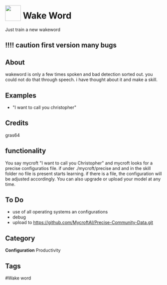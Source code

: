 # <img src="https://raw.githack.com/FortAwesome/Font-Awesome/master/svgs/solid/robot.svg" card_color="#40DBB0" width="50" height="50" style="vertical-align:bottom"/> Wake Word
Just train a new wakeword
## !!!! caution first version many bugs

## About
wakeword is only a few times spoken and bad detection sorted out. you could not do that through speech. i have thought about it and make a skill.

## Examples
* "I want to call you christopher"



## Credits
gras64
## functionality
You say mycroft "I want to call you Christopher" and mycroft looks for a precise configuratios file. if under ./mycroft/precise and and in the skill folder no file is present starts learning. if there is a file, the configuration will be adjusted accordingly. You can also upgrade or upload your model at any time.

## To Do
* use of all operating systems an configurations
* debug
* upload to https://github.com/MycroftAI/Precise-Community-Data.git


## Category
**Configuration**
Productivity

## Tags
#Wake word

